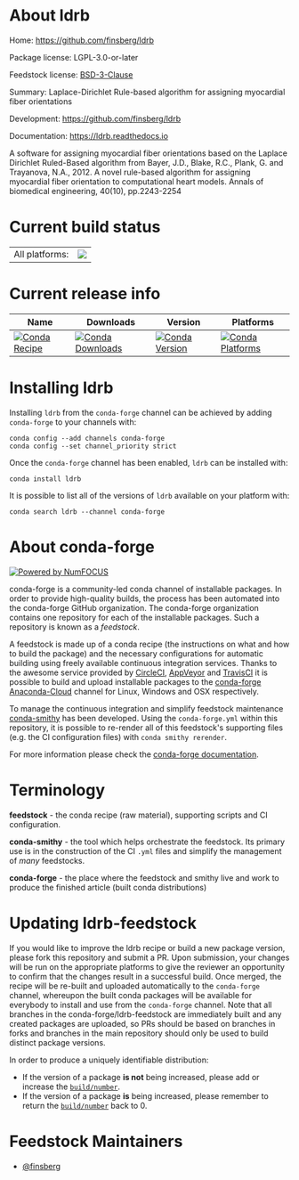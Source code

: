 About ldrb
==========

Home: https://github.com/finsberg/ldrb

Package license: LGPL-3.0-or-later

Feedstock license: [BSD-3-Clause](https://github.com/conda-forge/ldrb-feedstock/blob/master/LICENSE.txt)

Summary: Laplace-Dirichlet Rule-based algorithm for assigning myocardial fiber orientations

Development: https://github.com/finsberg/ldrb

Documentation: https://ldrb.readthedocs.io

A software for assigning myocardial fiber orientations based on the
Laplace Dirichlet Ruled-Based algorithm from Bayer, J.D., Blake, R.C., Plank, G. and Trayanova, N.A., 2012.
A novel rule-based algorithm for assigning myocardial fiber orientation
to computational heart models. Annals of biomedical engineering, 40(10), pp.2243-2254


Current build status
====================


<table><tr><td>All platforms:</td>
    <td>
      <a href="https://dev.azure.com/conda-forge/feedstock-builds/_build/latest?definitionId=13948&branchName=master">
        <img src="https://dev.azure.com/conda-forge/feedstock-builds/_apis/build/status/ldrb-feedstock?branchName=master">
      </a>
    </td>
  </tr>
</table>

Current release info
====================

| Name | Downloads | Version | Platforms |
| --- | --- | --- | --- |
| [![Conda Recipe](https://img.shields.io/badge/recipe-ldrb-green.svg)](https://anaconda.org/conda-forge/ldrb) | [![Conda Downloads](https://img.shields.io/conda/dn/conda-forge/ldrb.svg)](https://anaconda.org/conda-forge/ldrb) | [![Conda Version](https://img.shields.io/conda/vn/conda-forge/ldrb.svg)](https://anaconda.org/conda-forge/ldrb) | [![Conda Platforms](https://img.shields.io/conda/pn/conda-forge/ldrb.svg)](https://anaconda.org/conda-forge/ldrb) |

Installing ldrb
===============

Installing `ldrb` from the `conda-forge` channel can be achieved by adding `conda-forge` to your channels with:

```
conda config --add channels conda-forge
conda config --set channel_priority strict
```

Once the `conda-forge` channel has been enabled, `ldrb` can be installed with:

```
conda install ldrb
```

It is possible to list all of the versions of `ldrb` available on your platform with:

```
conda search ldrb --channel conda-forge
```


About conda-forge
=================

[![Powered by NumFOCUS](https://img.shields.io/badge/powered%20by-NumFOCUS-orange.svg?style=flat&colorA=E1523D&colorB=007D8A)](http://numfocus.org)

conda-forge is a community-led conda channel of installable packages.
In order to provide high-quality builds, the process has been automated into the
conda-forge GitHub organization. The conda-forge organization contains one repository
for each of the installable packages. Such a repository is known as a *feedstock*.

A feedstock is made up of a conda recipe (the instructions on what and how to build
the package) and the necessary configurations for automatic building using freely
available continuous integration services. Thanks to the awesome service provided by
[CircleCI](https://circleci.com/), [AppVeyor](https://www.appveyor.com/)
and [TravisCI](https://travis-ci.com/) it is possible to build and upload installable
packages to the [conda-forge](https://anaconda.org/conda-forge)
[Anaconda-Cloud](https://anaconda.org/) channel for Linux, Windows and OSX respectively.

To manage the continuous integration and simplify feedstock maintenance
[conda-smithy](https://github.com/conda-forge/conda-smithy) has been developed.
Using the ``conda-forge.yml`` within this repository, it is possible to re-render all of
this feedstock's supporting files (e.g. the CI configuration files) with ``conda smithy rerender``.

For more information please check the [conda-forge documentation](https://conda-forge.org/docs/).

Terminology
===========

**feedstock** - the conda recipe (raw material), supporting scripts and CI configuration.

**conda-smithy** - the tool which helps orchestrate the feedstock.
                   Its primary use is in the construction of the CI ``.yml`` files
                   and simplify the management of *many* feedstocks.

**conda-forge** - the place where the feedstock and smithy live and work to
                  produce the finished article (built conda distributions)


Updating ldrb-feedstock
=======================

If you would like to improve the ldrb recipe or build a new
package version, please fork this repository and submit a PR. Upon submission,
your changes will be run on the appropriate platforms to give the reviewer an
opportunity to confirm that the changes result in a successful build. Once
merged, the recipe will be re-built and uploaded automatically to the
`conda-forge` channel, whereupon the built conda packages will be available for
everybody to install and use from the `conda-forge` channel.
Note that all branches in the conda-forge/ldrb-feedstock are
immediately built and any created packages are uploaded, so PRs should be based
on branches in forks and branches in the main repository should only be used to
build distinct package versions.

In order to produce a uniquely identifiable distribution:
 * If the version of a package **is not** being increased, please add or increase
   the [``build/number``](https://docs.conda.io/projects/conda-build/en/latest/resources/define-metadata.html#build-number-and-string).
 * If the version of a package **is** being increased, please remember to return
   the [``build/number``](https://docs.conda.io/projects/conda-build/en/latest/resources/define-metadata.html#build-number-and-string)
   back to 0.

Feedstock Maintainers
=====================

* [@finsberg](https://github.com/finsberg/)


